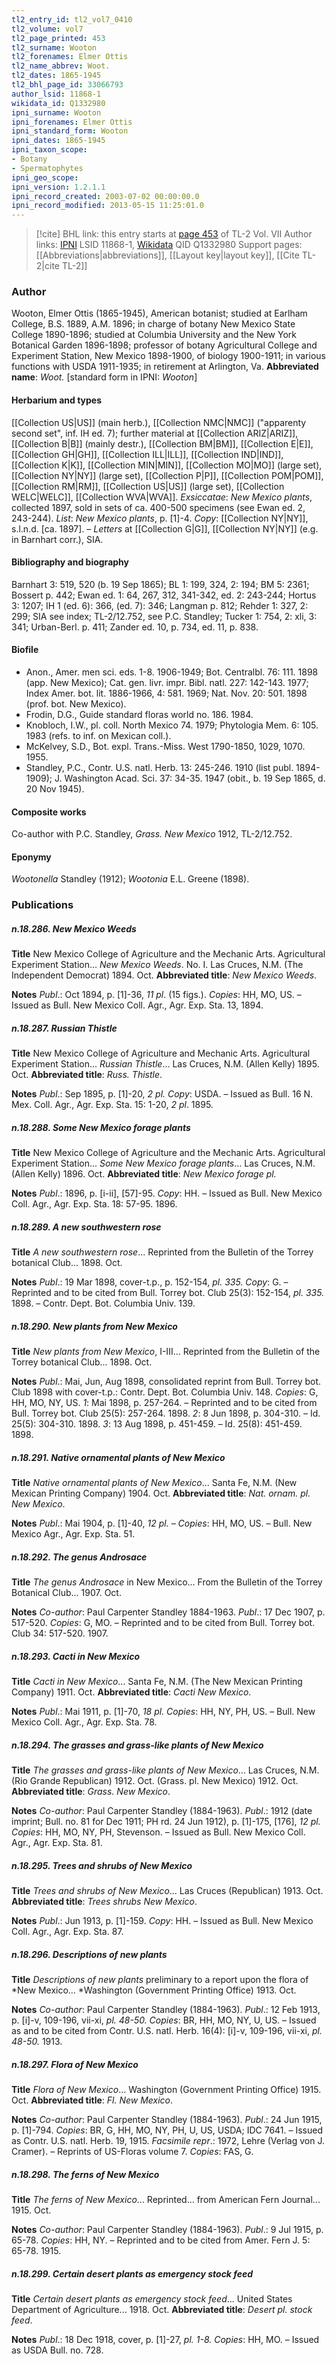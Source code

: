 ```yaml
---
tl2_entry_id: tl2_vol7_0410
tl2_volume: vol7
tl2_page_printed: 453
tl2_surname: Wooton
tl2_forenames: Elmer Ottis
tl2_name_abbrev: Woot.
tl2_dates: 1865-1945
tl2_bhl_page_id: 33066793
author_lsid: 11868-1
wikidata_id: Q1332980
ipni_surname: Wooton
ipni_forenames: Elmer Ottis
ipni_standard_form: Wooton
ipni_dates: 1865-1945
ipni_taxon_scope: 
- Botany
- Spermatophytes
ipni_geo_scope: 
ipni_version: 1.2.1.1
ipni_record_created: 2003-07-02 00:00:00.0
ipni_record_modified: 2013-05-15 11:25:01.0
---
```


> [!cite] BHL link: this entry starts at [page 453](https://www.biodiversitylibrary.org/page/33066793) of TL-2 Vol. VII
> Author links: [IPNI](https://www.ipni.org/a/11868-1) LSID 11868-1, [Wikidata](https://www.wikidata.org/wiki/Q1332980) QID Q1332980
> Support pages: [[Abbreviations|abbreviations]], [[Layout key|layout key]], [[Cite TL-2|cite TL-2]]

### Author

Wooton, Elmer Ottis (1865-1945), American botanist; studied at Earlham College, B.S. 1889, A.M. 1896; in charge of botany New Mexico State College 1890-1896; studied at Columbia University and the New York Botanical Garden 1896-1898; professor of botany Agricultural College and Experiment Station, New Mexico 1898-1900, of biology 1900-1911; in various functions with USDA 1911-1935; in retirement at Arlington, Va. 
**Abbreviated name**: *Woot.* \[standard form in IPNI: *Wooton*\]

#### Herbarium and types

[[Collection US|US]] (main herb.), [[Collection NMC|NMC]] ("apparenty second set", inf. IH ed. 7); further material at [[Collection ARIZ|ARIZ]], [[Collection B|B]] (mainly destr.), [[Collection BM|BM]], [[Collection E|E]], [[Collection GH|GH]], [[Collection ILL|ILL]], [[Collection IND|IND]], [[Collection K|K]], [[Collection MIN|MIN]], [[Collection MO|MO]] (large set), [[Collection NY|NY]] (large set), [[Collection P|P]], [[Collection POM|POM]], [[Collection RM|RM]], [[Collection US|US]] (large set), [[Collection WELC|WELC]], [[Collection WVA|WVA]].
*Exsiccatae*: *New Mexico plants*, collected 1897, sold in sets of ca. 400-500 specimens (see Ewan ed. 2, 243-244). *List*: *New Mexico plants*, p. \[1\]-4. *Copy*: [[Collection NY|NY]], s.l.n.d. \[ca. 1897\]. – *Letters* at [[Collection G|G]], [[Collection NY|NY]] (e.g. in Barnhart corr.), SIA.

#### Bibliography and biography

Barnhart 3: 519, 520 (b. 19 Sep 1865); BL 1: 199, 324, 2: 194; BM 5: 2361; Bossert p. 442; Ewan ed. 1: 64, 267, 312, 341-342, ed. 2: 243-244; Hortus 3: 1207; IH 1 (ed. 6): 366, (ed. 7): 346; Langman p. 812; Rehder 1: 327, 2: 299; SIA see index; TL-2/12.752, see P.C. Standley; Tucker 1: 754, 2: xli, 3: 341; Urban-Berl. p. 411; Zander ed. 10, p. 734, ed. 11, p. 838.

#### Biofile

- Anon., Amer. men sci. eds. 1-8. 1906-1949; Bot. Centralbl. 76: 111. 1898 (app. New Mexico); Cat. gen. livr. impr. Bibl. natl. 227: 142-143. 1977; Index Amer. bot. lit. 1886-1966, 4: 581. 1969; Nat. Nov. 20: 501. 1898 (prof. bot. New Mexico).
- Frodin, D.G., Guide standard floras world no. 186. 1984.
- Knobloch, I.W., pl. coll. North Mexico 74. 1979; Phytologia Mem. 6: 105. 1983 (refs. to inf. on Mexican coll.).
- McKelvey, S.D., Bot. expl. Trans.-Miss. West 1790-1850, 1029, 1070. 1955.
- Standley, P.C., Contr. U.S. natl. Herb. 13: 245-246. 1910 (list publ. 1894-1909); J. Washington Acad. Sci. 37: 34-35. 1947 (obit., b. 19 Sep 1865, d. 20 Nov 1945).

#### Composite works

Co-author with P.C. Standley, *Grass. New Mexico* 1912, TL-2/12.752.

#### Eponymy

*Wootonella* Standley (1912); *Wootonia* E.L. Greene (1898).

### Publications

##### n.18.286. New Mexico Weeds

**Title**
New Mexico College of Agriculture and the Mechanic Arts. Agricultural Experiment Station... *New Mexico Weeds*. No. I. Las Cruces, N.M. (The Independent Democrat) 1894. Oct.
**Abbreviated title**: *New Mexico Weeds*.

**Notes**
*Publ*.: Oct 1894, p. \[1\]-36, *11 pl*. (15 figs.). *Copies*: HH, MO, US. – Issued as Bull. New Mexico Coll. Agr., Agr. Exp. Sta. 13, 1894.

##### n.18.287. Russian Thistle

**Title**
New Mexico College of Agriculture and Mechanic Arts. Agricultural Experiment Station... *Russian Thistle*... Las Cruces, N.M. (Allen Kelly) 1895. Oct.
**Abbreviated title**: *Russ. Thistle*.

**Notes**
*Publ*.: Sep 1895, p. \[1\]-20, *2 pl. Copy*: USDA. – Issued as Bull. 16 N. Mex. Coll. Agr., Agr. Exp. Sta. 15: 1-20, *2 pl*. 1895.

##### n.18.288. Some New Mexico forage plants

**Title**
New Mexico College of Agriculture and the Mechanic Arts. Agricultural Experiment Station... *Some New Mexico forage plants*... Las Cruces, N.M. (Allen Kelly) 1896. Oct.
**Abbreviated title**: *New Mexico forage pl.*

**Notes**
*Publ*.: 1896, p. \[i-ii\], \[57\]-95. *Copy*: HH. – Issued as Bull. New Mexico Coll. Agr., Agr. Exp. Sta. 18: 57-95. 1896.

##### n.18.289. A new southwestern rose

**Title**
*A new southwestern rose*... Reprinted from the Bulletin of the Torrey botanical Club... 1898. Oct.

**Notes**
*Publ*.: 19 Mar 1898, cover-t.p., p. 152-154, *pl. 335. Copy*: G. – Reprinted and to be cited from Bull. Torrey bot. Club 25(3): 152-154, *pl. 335.* 1898. – Contr. Dept. Bot. Columbia Univ. 139.

##### n.18.290. New plants from New Mexico

**Title**
*New plants from New Mexico*, I-III... Reprinted from the Bulletin of the Torrey botanical Club... 1898. Oct.

**Notes**
*Publ*.: Mai, Jun, Aug 1898, consolidated reprint from Bull. Torrey bot. Club 1898 with cover-t.p.: Contr. Dept. Bot. Columbia Univ. 148. *Copies*: G, HH, MO, NY, US.
*1*: Mai 1898, p. 257-264. – Reprinted and to be cited from Bull. Torrey bot. Club 25(5): 257-264. 1898.
*2*: 8 Jun 1898, p. 304-310. – Id. 25(5): 304-310. 1898.
*3*: 13 Aug 1898, p. 451-459. – Id. 25(8): 451-459. 1898.

##### n.18.291. Native ornamental plants of New Mexico

**Title**
*Native ornamental plants of New Mexico*... Santa Fe, N.M. (New Mexican Printing Company) 1904. Oct.
**Abbreviated title**: *Nat. ornam. pl. New Mexico*.

**Notes**
*Publ*.: Mai 1904, p. \[1\]-40, *12 pl. – Copies*: HH, MO, US. – Bull. New Mexico Agr., Agr. Exp. Sta. 51.

##### n.18.292. The genus Androsace

**Title**
*The genus Androsace* in New Mexico... From the Bulletin of the Torrey Botanical Club... 1907. Oct.

**Notes**
*Co-author*: Paul Carpenter Standley 1884-1963.
*Publ*.: 17 Dec 1907, p. 517-520. *Copies*: G, MO. – Reprinted and to be cited from Bull. Torrey bot. Club 34: 517-520. 1907.

##### n.18.293. Cacti in New Mexico

**Title**
*Cacti in New Mexico*... Santa Fe, N.M. (The New Mexican Printing Company) 1911. Oct.
**Abbreviated title**: *Cacti New Mexico*.

**Notes**
*Publ*.: Mai 1911, p. \[1\]-70, *18 pl. Copies*: HH, NY, PH, US. – Bull. New Mexico Coll. Agr., Agr. Exp. Sta. 78.

##### n.18.294. The grasses and grass-like plants of New Mexico

**Title**
*The grasses and grass-like plants of New Mexico*... Las Cruces, N.M. (Rio Grande Republican) 1912. Oct. (Grass. pl. New Mexico) 1912. Oct.
**Abbreviated title**: *Grass. New Mexico*.

**Notes**
*Co-author*: Paul Carpenter Standley (1884-1963).
*Publ*.: 1912 (date imprint; Bull. no. 81 for Dec 1911; PH rd. 24 Jun 1912), p. \[1\]-175, \[176\], *12 pl. Copies*: HH, MO, NY, PH, Stevenson. – Issued as Bull. New Mexico Coll. Agr., Agr. Exp. Sta. 81.

##### n.18.295. Trees and shrubs of New Mexico

**Title**
*Trees and shrubs of New Mexico*... Las Cruces (Republican) 1913. Oct.
**Abbreviated title**: *Trees shrubs New Mexico*.

**Notes**
*Publ*.: Jun 1913, p. \[1\]-159. *Copy*: HH. – Issued as Bull. New Mexico Coll. Agr., Agr. Exp. Sta. 87.

##### n.18.296. Descriptions of new plants

**Title**
*Descriptions of new plants* preliminary to a report upon the flora of *New Mexico... *Washington (Government Printing Office) 1913. Oct.

**Notes**
*Co-author*: Paul Carpenter Standley (1884-1963).
*Publ*.: 12 Feb 1913, p. \[i\]-v, 109-196, vii-xi, *pl. 48-50. Copies*: BR, HH, MO, NY, U, US. – Issued as and to be cited from Contr. U.S. natl. Herb. 16(4): \[i\]-v, 109-196, vii-xi, *pl. 48-50.* 1913.

##### n.18.297. Flora of New Mexico

**Title**
*Flora of New Mexico*... Washington (Government Printing Office) 1915. Oct.
**Abbreviated title**: *Fl. New Mexico*.

**Notes**
*Co-author*: Paul Carpenter Standley (1884-1963).
*Publ*.: 24 Jun 1915, p. \[1\]-794. *Copies*: BR, G, HH, MO, NY, PH, U, US, USDA; IDC 7641. – Issued as Contr. U.S. natl. Herb. 19, 1915.
*Facsimile repr*.: 1972, Lehre (Verlag von J. Cramer). – Reprints of US-Floras volume 7.
*Copies*: FAS, G.

##### n.18.298. The ferns of New Mexico

**Title**
*The ferns of New Mexico*... Reprinted... from American Fern Journal... 1915. Oct.

**Notes**
*Co-author*: Paul Carpenter Standley (1884-1963).
*Publ*.: 9 Jul 1915, p. 65-78. *Copies*: HH, NY. – Reprinted and to be cited from Amer. Fern J. 5: 65-78. 1915.

##### n.18.299. Certain desert plants as emergency stock feed

**Title**
*Certain desert plants as emergency stock feed*... United States Department of Agriculture... 1918. Oct.
**Abbreviated title**: *Desert pl. stock feed*.

**Notes**
*Publ*.: 18 Dec 1918, cover, p. \[1\]-27, *pl. 1-8. Copies*: HH, MO. – Issued as USDA Bull. no. 728.

